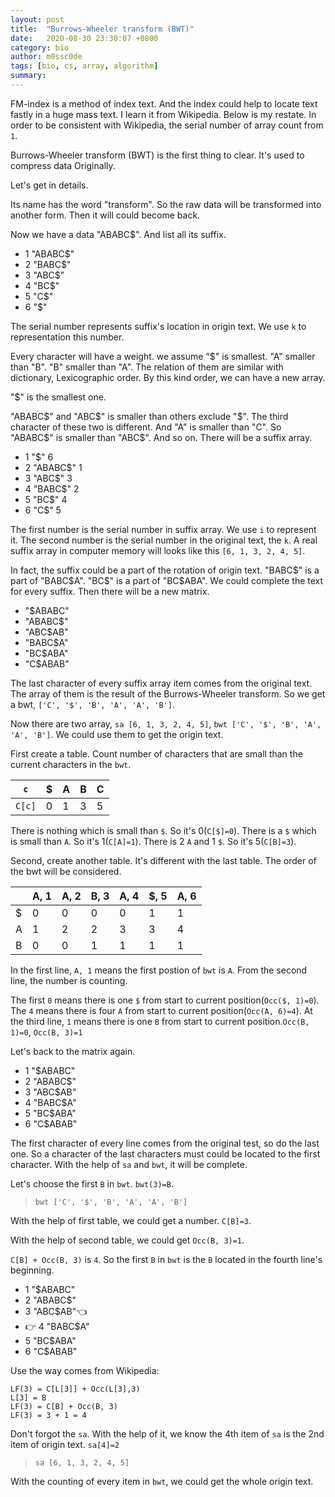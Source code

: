 ```yaml
---
layout: post
title:  "Burrows-Wheeler transform (BWT)"
date:   2020-08-30 23:30:07 +0800
category: bio
author: m0ssc0de
tags: [bio, cs, array, algorithm]
summary:
---
```


FM-index is a method of index text. And the index could help to locate text fastly in a huge mass text.
I learn it from Wikipedia. Below is my restate. In order to be consistent with Wikipedia, the serial number of array count from `1`.

Burrows-Wheeler transform (BWT) is the first thing to clear. It's used to compress data Originally.

Let's get in details.

Its name has the word "transform". So the raw data will be transformed into another form. Then it will could become back.

Now we have a data "ABABC$". And list all its suffix.

- 1 "ABABC$"
- 2 "BABC$"
- 3 "ABC$"
- 4 "BC$"
- 5 "C$"
- 6 "$"

The serial number represents suffix's location in origin text. We use `k` to representation this number.

Every character will have a weight. we assume "$" is smallest. "A" smaller than "B".
"B" smaller than "A". The relation of them are similar with dictionary, Lexicographic order.
By this kind order, we can have a new array.

"$" is the smallest one.

"ABABC$" and "ABC$" is smaller than others exclude "$". The third character of these two is different.
And "A" is smaller than "C". So "ABABC$" is smaller than "ABC$". And so on. There will be a suffix array.

- 1 "$"         6
- 2 "ABABC$"    1
- 3 "ABC$"      3
- 4 "BABC$"     2
- 5 "BC$"       4
- 6 "C$"        5

The first number is the serial number in suffix array. We use `i` to represent it. The second number is the serial number in the original text, the `k`.
A real suffix array in computer memory will looks like this `[6, 1, 3, 2, 4, 5]`.

In fact, the suffix could be a part of the rotation of origin text. "BABC$" is a part of "BABC$A". "BC$" is a part of "BC$ABA". We could complete the text for every suffix. Then there will be a new matrix.

- "$ABABC"
- "ABABC$"
- "ABC$AB"
- "BABC$A"
- "BC$ABA"
- "C$ABAB"

The last character of every suffix array item comes from the original text. The array of them is the result of the Burrows-Wheeler transform. So we get a bwt, `['C', '$', 'B', 'A', 'A', 'B']`.

Now there are two array, `sa [6, 1, 3, 2, 4, 5]`, `bwt ['C', '$', 'B', 'A', 'A', 'B']`. We could use them to get the origin text.


First create a table. Count number of characters that are small than the current characters in the `bwt`.

| `c`    | $ | A | B | C |
|--------|---|---|---|---|
| `C[c]` | 0 | 1 | 3 | 5 |

There is nothing which is small than `$`. So it's 0(`C[$]=0`). There is a `$` which is small than `A`. So it's 1(`C[A]=1`).
There is 2 `A` and 1 `$`. So it's 5(`C[B]=3`).

Second, create another table. It's different with the last table. The order of the bwt will be considered.

|   | A, 1 | A, 2 | B, 3 | A, 4 | $, 5 | A, 6 |
|---|------|------|------|------|------|------|
| $ | 0    | 0    | 0    | 0    | 1    | 1    |
| A | 1    | 2    | 2    | 3    | 3    | 4    |
| B | 0    | 0    | 1    | 1    | 1    | 1    |

In the first line, `A, 1` means the first postion of `bwt` is `A`. From the second line, the number is counting.

The first `0` means there is one `$` from start to current position(`Occ($, 1)=0`). The `4` means there is four `A` from start to current position(`Occ(A, 6)=4`).
At the third line, `1` means there is one `B` from start to current position.`Occ(B, 1)=0`, `Occ(B, 3)=1`

Let's back to the matrix again.

- 1 "$ABABC"
- 2 "ABABC$"
- 3 "ABC$AB"
- 4 "BABC$A"
- 5 "BC$ABA"
- 6 "C$ABAB"

The first character of every line comes from the original test, so do the last one.
So a character of the last characters must could be located to the first character.
With the help of `sa` and `bwt`, it will be complete.

Let's choose the first `B` in `bwt`. `bwt(3)=B`.

>`bwt ['C', '$', 'B', 'A', 'A', 'B']`

With the help of first table, we could get a number. `C[B]=3`.

With the help of second table, we could get `Occ(B, 3)=1`.

`C[B] + Occ(B, 3)` is `4`. So the first `B` in `bwt` is the `B` located in the fourth line's beginning.

-    1 "$ABABC"
-    2 "ABABC$"
-    3 "ABC$AB"👈
- 👉 4 "BABC$A"
-    5 "BC$ABA"
-    6 "C$ABAB"

Use the way comes from Wikipedia:

```
LF(3) = C[L[3]] + Occ(L[3],3)
L[3] = B
LF(3) = C[B] + Occ(B, 3)
LF(3) = 3 + 1 = 4
```

Don't forgot the `sa`. With the help of it, we know the 4th item of `sa` is the 2nd item of origin text. `sa[4]=2`

> `sa [6, 1, 3, 2, 4, 5]`

With the counting of every item in `bwt`, we could get the whole origin text.
